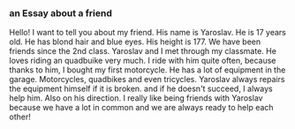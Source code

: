 ###  an Essay about a friend

Hello! I want to tell you about my friend. His name is Yaroslav. He is 17 years old. He has blond hair and blue eyes. His height is 177. We have been friends since the 2nd class. Yaroslav and I met through my classmate. He loves riding an quadbuike very much. I ride with him quite often, because thanks to him, I bought my first motorcycle. He has a lot of equipment in the garage. Motorcycles, quadbikes and even tricycles. Yaroslav always repairs the equipment himself if it is broken. and if he doesn't succeed, I always help him. Also on his direction. I really like being friends with Yaroslav because we have a lot in common and we are always ready to help each other! 

